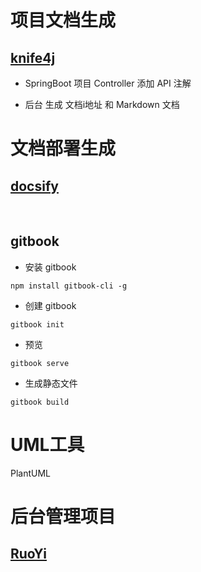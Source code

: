 # 项目文档生成
## [knife4j](https://doc.xiaominfo.com/guide/)

* SpringBoot 项目 Controller 添加 API 注解

* 后台 生成 文档i地址 和 Markdown 文档



# 文档部署生成
## [docsify](https://docsify.js.org/#/zh-cn/quickstart)
​		

## gitbook

* 安装 gitbook

```
npm install gitbook-cli -g
```

* 创建 gitbook

```
gitbook init
```

* 预览

```
gitbook serve
```

* 生成静态文件

```
gitbook build
```



# UML工具

PlantUML





# 后台管理项目

## [RuoYi](https://doc.ruoyi.vip/ruoyi/)

